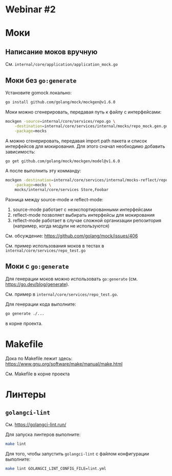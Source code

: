 # Webinar #2

# Моки

## Написание моков вручную

См. `internal/core/application/application_mock.go`

## Моки без `go:generate`

Установите gomock локально:

```bash
go install github.com/golang/mock/mockgen@v1.6.0
```

Моки можно сгенерировать, передавая путь к файлу с интерфейсами:

```bash
mockgen -source=internal/core/services/repo.go \
    -destination=internal/core/services/internal/mocks/repo_mock.gen.go \
    -package=mocks
```

А можно сгенерировать, передавая import path пакета и список интерфейсов для мокирования. Для этого сначал необходимо добавить зависимость:

```bash
go get github.com/golang/mock/mockgen/model@v1.6.0
```

А после выполнить эту комманду:

```bash
mockgen -destination=internal/core/services/internal/mocks-reflect/repo_mock.gen.go \
    -package=mocks \
    mocks/internal/core/services Store,Foobar
```

Разница между source-mode и reflect-mode:

1. source-mode работает с неэкспортированными интерфейсами
2. reflect-mode позволяет выбирать интерфейсы для мокирования
3. reflect-mode работает в случае сложной организации репозитория (например, когда модули не используются)

См. обсуждение: https://github.com/golang/mock/issues/406

См. пример использования моков в тестах в `internal/core/services/repo_test.go`

## Моки с `go:generate`

Для генерации моков можно использовать `go:generate` (см. https://go.dev/blog/generate).

См. пример в `internal/core/services/repo_test.go`.

Для генерации кода выполните:

```bash
go generate ./...
```

в корне проекта.

# Makefile

Дока по Makefile лежит здесь: https://www.gnu.org/software/make/manual/make.html

См. Makefile в корне проекта

# Линтеры

## `golangci-lint`

См. https://golangci-lint.run/

Для запуска линтеров выполните:

```bash
make lint
```

Для того, чтобы запустить `golangci-lint` с файлом конфигурации выполните:

```bash
make lint GOLANGCI_LINT_CONFIG_FILE=lint.yml 
```
